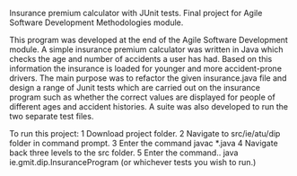 Insurance premium calculator with JUnit tests. Final project for Agile Software Development Methodologies module.

This program was developed at the end of the Agile Software Development module. A simple insurance premium calculator was written in Java which checks the age and number of accidents a user has had. Based on this information the insurance is loaded for younger and more accident-prone drivers. The main purpose was to refactor the given insurance.java file and design a range of Junit tests which are carried out on the insurance program such as whether the correct values are displayed for people of different ages and accident histories. A suite was also developed to run the two separate test files.

To run this project:
1 Download project folder.
2 Navigate to src/ie/atu/dip folder in command prompt.
3 Enter the command javac *.java
4 Navigate back three levels to the src folder.
5 Enter the command.. java ie.gmit.dip.InsuranceProgram (or whichever tests you wish to run.)
